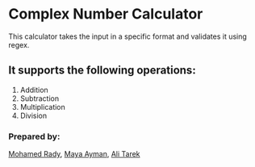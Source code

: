 # Complex Number Calculator

This calculator takes the input in a specific format and validates it using regex.

## It supports the following operations:
1) Addition
2) Subtraction
3) Multiplication
4) Division

### Prepared by:
[Mohamed Rady](https://github.com/MohamedRadyA), [Maya Ayman](https://github.com/MayaZayn), [Ali Tarek]()
